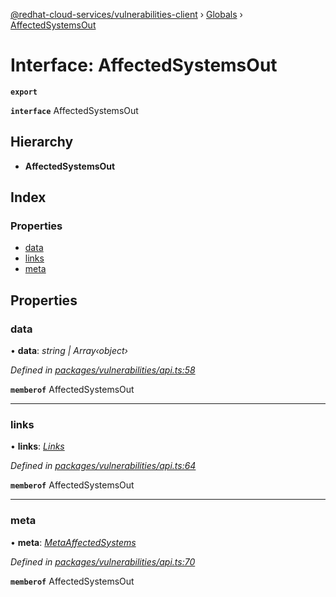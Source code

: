 [@redhat-cloud-services/vulnerabilities-client](../README.md) › [Globals](../globals.md) › [AffectedSystemsOut](affectedsystemsout.md)

# Interface: AffectedSystemsOut

**`export`** 

**`interface`** AffectedSystemsOut

## Hierarchy

* **AffectedSystemsOut**

## Index

### Properties

* [data](affectedsystemsout.md#data)
* [links](affectedsystemsout.md#links)
* [meta](affectedsystemsout.md#meta)

## Properties

###  data

• **data**: *string | Array‹object›*

*Defined in [packages/vulnerabilities/api.ts:58](https://github.com/RedHatInsights/javascript-clients/blob/master/packages/vulnerabilities/api.ts#L58)*

**`memberof`** AffectedSystemsOut

___

###  links

• **links**: *[Links](links.md)*

*Defined in [packages/vulnerabilities/api.ts:64](https://github.com/RedHatInsights/javascript-clients/blob/master/packages/vulnerabilities/api.ts#L64)*

**`memberof`** AffectedSystemsOut

___

###  meta

• **meta**: *[MetaAffectedSystems](metaaffectedsystems.md)*

*Defined in [packages/vulnerabilities/api.ts:70](https://github.com/RedHatInsights/javascript-clients/blob/master/packages/vulnerabilities/api.ts#L70)*

**`memberof`** AffectedSystemsOut
